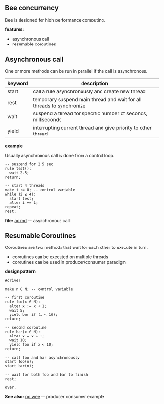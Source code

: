 ## Bee concurrency

Bee is designed for high performance computing.

**features:**

* asynchronous call
* resumable coroutines 

## Asynchronous call

One or more methods can be run in parallel if the call is asynchronous.

keyword | description
--------|----------------------------------------------------------------------
start   | call a rule asynchronously and create new thread
rest    | temporary suspend main thread and wait for all threads to synchronize
wait    | suspend a thread for specific number of seconds, milliseconds
yield   | interrupting current thread and give priority to other thread

**example**

Usually asynchronous call is done from a control loop.

```
-- suspend for 2.5 sec
rule test():
  wait 2.5;
return;

-- start 4 threads
make i := 0; -- control variable
while (i ≤ 4):
  start test;    
  alter i += 1;    
repeat;
rest;
```

**file:** [ac.md](demo/ac.md) -- asynchronous call

## Resumable Coroutines 

Coroutines are two methods that wait for each other to execute in turn.

* coroutines can be executed on multiple threads
* coroutines can be used in producer/consumer paradigm

**design pattern**

```
#driver

make n ∈ N; -- control variable

-- first coroutine
rule foo(x ∈ N):
  alter x := x + 1;
  wait 5;  
  yield bar if (x < 10);
return;

-- second coroutine
rule bar(x ∈ N):
  alter x = x + 1;
  wait 10;    
  yield foo if x < 10;
return;

-- call foo and bar asynchronously
start foo(n);
start bar(n);

-- wait for both foo and bar to finish
rest;

over.
``` 

**See also:** [pc.wee](../demo/pc.wee) -- producer consumer example
